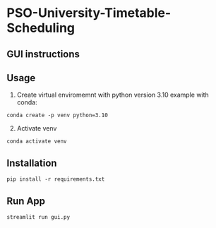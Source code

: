 # PSO-University-Timetable-Scheduling

## GUI instructions 

## Usage 
1. Create virtual enviromemnt with python version 3.10
example with conda:
```
conda create -p venv python=3.10
```
2. Activate venv
```
conda activate venv
```

## Installation
```
pip install -r requirements.txt
```

## Run App
```
streamlit run gui.py
```

